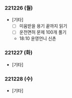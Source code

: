 ### 221226 (월)

- [기타]
	- [ ] 미움받을 용기 끝까지 읽기
	- [ ] 운전면허 문제 100개 풀기
	- 18:10 윤영언니 신촌

### 221227 (화)
- [기타]

### 221228 (수)
- [기타]

<!--stackedit_data:
eyJoaXN0b3J5IjpbLTg2MTY5ODA4NiwtMTQ5NDYwNDY5MV19
-->